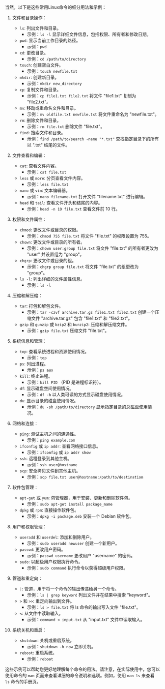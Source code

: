 当然，以下是这些常用Linux命令的细分用法和示例：

1. 文件和目录操作：
   - `ls`: 列出文件和目录。
     - 示例：`ls -l` 显示详细文件信息，包括权限、所有者和修改日期。
   - `pwd`: 显示当前工作目录的路径。
     - 示例：`pwd`
   - `cd`: 更改目录。
     - 示例：`cd /path/to/directory`
   - `touch`: 创建空白文件。
     - 示例：`touch newfile.txt`
   - `mkdir`: 创建新目录。
     - 示例：`mkdir new_directory`
   - `cp`: 复制文件和目录。
     - 示例：`cp file1.txt file2.txt` 将文件 "file1.txt" 复制为 "file2.txt"。
   - `mv`: 移动或重命名文件和目录。
     - 示例：`mv oldfile.txt newfile.txt` 将文件重命名为 "newfile.txt"。
   - `rm`: 删除文件和目录。
     - 示例：`rm file.txt` 删除文件 "file.txt"。
   - `find`: 搜索文件和目录。
     - 示例：`find /path/to/search -name "*.txt"` 查找指定目录下的所有以 ".txt" 结尾的文件。

2. 文件查看和编辑：
   - `cat`: 查看文件内容。
     - 示例：`cat file.txt`
   - `less` 或 `more`: 分页查看文件内容。
     - 示例：`less file.txt`
   - `nano` 或 `vim`: 文本编辑器。
     - 示例：`nano filename.txt` 打开文件 "filename.txt" 进行编辑。
   - `head` 和 `tail`: 查看文件开头和结尾的内容。
     - 示例：`head -n 10 file.txt` 查看文件前 10 行。

3. 权限和文件属性：
   - `chmod`: 更改文件或目录的权限。
     - 示例：`chmod 755 file.txt` 将文件 "file.txt" 的权限设置为 755。
   - `chown`: 更改文件或目录的所有者。
     - 示例：`chown user:group file.txt` 将文件 "file.txt" 的所有者更改为 "user" 并设置组为 "group"。
   - `chgrp`: 更改文件或目录的组。
     - 示例：`chgrp group file.txt` 将文件 "file.txt" 的组更改为 "group"。
   - `ls -l`: 列出详细的文件属性信息。
     - 示例：`ls -l`

4. 压缩和解压缩：
   - `tar`: 打包和解包文件。
     - 示例：`tar -czvf archive.tar.gz file1.txt file2.txt` 创建一个压缩文件 "archive.tar.gz" 包含 "file1.txt" 和 "file2.txt"。
   - `gzip` 和 `gunzip` 或 `bzip2` 和 `bunzip2`: 压缩和解压缩文件。
     - 示例：`gzip file.txt` 压缩文件 "file.txt"。

5. 系统信息和管理：
   - `top`: 查看系统进程和资源使用情况。
     - 示例：`top`
   - `ps`: 列出进程。
     - 示例：`ps aux`
   - `kill`: 终止进程。
     - 示例：`kill PID` （PID 是进程标识符）。
   - `df`: 显示磁盘空间使用情况。
     - 示例：`df -h` 以人类可读的方式显示磁盘使用情况。
   - `du`: 显示目录的磁盘使用情况。
     - 示例：`du -sh /path/to/directory` 显示指定目录的总磁盘使用情况。

6. 网络和连接：
   - `ping`: 测试主机之间的连通性。
     - 示例：`ping example.com`
   - `ifconfig` 或 `ip addr`: 查看网络接口信息。
     - 示例：`ifconfig` 或 `ip addr show`
   - `ssh`: 远程登录到其他主机。
     - 示例：`ssh user@hostname`
   - `scp`: 安全拷贝文件到其他主机。
     - 示例：`scp file.txt user@hostname:/path/to/destination`

7. 软件包管理：
   - `apt-get` 或 `yum`: 包管理器，用于安装、更新和删除软件包。
     - 示例：`sudo apt-get install package_name`
   - `dpkg` 或 `rpm`: 直接操作软件包。
     - 示例：`dpkg -i package.deb` 安装一个 Debian 软件包。

8. 用户和权限管理：
   - `useradd` 和 `userdel`: 添加和删除用户。
     - 示例：`sudo useradd newuser` 创建一个新用户。
   - `passwd`: 更改用户密码。
     - 示例：`passwd username` 更改用户 "username" 的密码。
   - `sudo`: 以超级用户权限执行命令。
     - 示例：`sudo command` 执行命令以获得超级用户权限。

9. 管道和重定向：
   - `|`: 管道，用于将一个命令的输出传递给另一个命令。
     - 示例：`ls | grep keyword` 列出文件并在结果中搜索 "keyword"。
   - `>` 和 `>>`: 重定向输出到文件。
     - 示例：`ls > file.txt` 将 ls 命令的输出写入文件 "file.txt"。
   - `<`: 从文件中读取输入。
     - 示例：`command < input.txt` 从 "input.txt" 文件中读取输入。

10. 系统关机和重启：
    - `shutdown`: 关机或重启系统。
      - 示例：`shutdown -h now` 立即关机。
    - `reboot`: 重启系统。
      - 示例：`reboot`

这些示例可以帮助您更好地理解每个命令的用法。请注意，在实际使用中，您可以使用命令的 `man` 页面来查看详细的命令说明和选项。例如，使用 `man ls` 来查看 `ls` 命令的手册页。